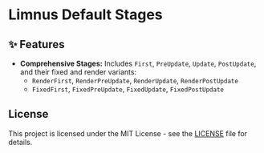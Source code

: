 # Limnus Default Stages

## ✨ Features

- **Comprehensive Stages:** Includes `First`, `PreUpdate`, `Update`, `PostUpdate`, and their fixed and render variants:
  - `RenderFirst`, `RenderPreUpdate`, `RenderUpdate`, `RenderPostUpdate`
  - `FixedFirst`, `FixedPreUpdate`, `FixedUpdate`, `FixedPostUpdate`

## License

This project is licensed under the MIT License - see the [LICENSE](LICENSE) file for details.
